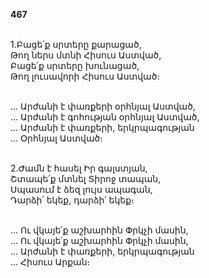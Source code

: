 **467**

\
1.Բացե՛ք սրտերը քարացած,\
Թող ներս մտնի Հիսուս Աստված,\
Բացե՛ք սրտերը խունացած,\
Թող լուսավորի Հիսուս Աստված։

\
 ... Արժանի է փառքերի օրհնյալ Աստված,\
 ... Արժանի է գոհության օրհնյալ Աստված,\
 ... Արժանի է փառքերի, երկրպագության\
 ... Օրհնյալ Աստված։

\
2.Ժամն է հասել Իր գալստյան,\
Շտապե՛ք մտնել Տիրոջ տապան,\
Սպասում է ձեզ լույս ապագան,\
Դարձի՛ եկեք, դարձի՛ եկեք։

\
 ... Ու վկայե՛ք աշխարհին Փրկչի մասին,\
 ... Ու վկայե՛ք աշխարհին Փրկչի մասին,\
 ... Արժանի է փառքերի, երկրպագության\
 ... Հիսուս Արքան։
